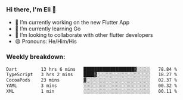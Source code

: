 ### Hi there, I'm Eli 👋
- 🔭 I’m currently working on the new Flutter App
- 🌱 I’m currently learning Go
- 🦄 I’m looking to collaborate with other flutter developers
- 😄 Pronouns: He/Him/His

### Weekly breakdown:
<!--START_SECTION:waka-->

```txt
Dart         13 hrs 6 mins   ███████████████████▓░░░░░   78.84 %
TypeScript   3 hrs 2 mins    ████▓░░░░░░░░░░░░░░░░░░░░   18.27 %
CocoaPods    23 mins         ▓░░░░░░░░░░░░░░░░░░░░░░░░   02.37 %
YAML         3 mins          ░░░░░░░░░░░░░░░░░░░░░░░░░   00.32 %
XML          1 min           ░░░░░░░░░░░░░░░░░░░░░░░░░   00.11 %
```

<!--END_SECTION:waka-->
